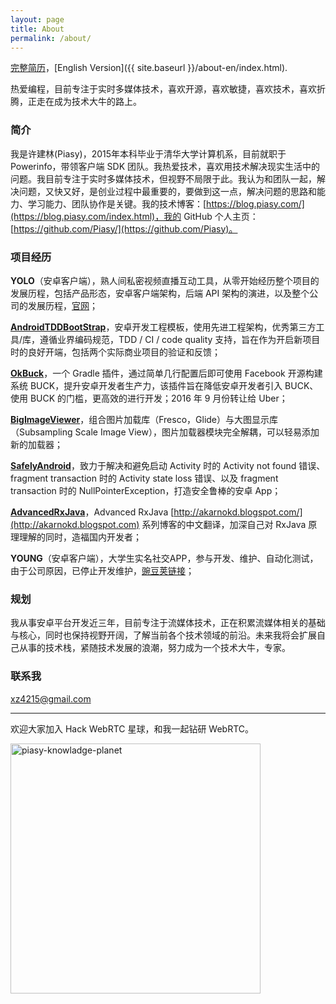```yaml
---
layout: page
title: About
permalink: /about/
---
```


[完整简历](https://piasy.github.io/resume)，[English Version]({{ site.baseurl }}/about-en/index.html).

热爱编程，目前专注于实时多媒体技术，喜欢开源，喜欢敏捷，喜欢技术，喜欢折腾，正走在成为技术大牛的路上。

### 简介

我是许建林(Piasy)，2015年本科毕业于清华大学计算机系，目前就职于 Powerinfo，带领客户端 SDK 团队。我热爱技术，喜欢用技术解决现实生活中的问题。我目前专注于实时多媒体技术，但视野不局限于此。我认为和团队一起，解决问题，又快又好，是创业过程中最重要的，要做到这一点，解决问题的思路和能力、学习能力、团队协作是关键。我的技术博客：[https://blog.piasy.com/](https://blog.piasy.com/index.html)，我的 GitHub 个人主页：[https://github.com/Piasy/](https://github.com/Piasy)。

### 项目经历

**YOLO**（安卓客户端），熟人间私密视频直播互动工具，从零开始经历整个项目的发展历程，包括产品形态，安卓客户端架构，后端 API 架构的演进，以及整个公司的发展历程，[官网](https://www.yoloyolo.tv)；

**[AndroidTDDBootStrap](https://github.com/Piasy/AndroidTDDBootStrap)**，安卓开发工程模板，使用先进工程架构，优秀第三方工具/库，遵循业界编码规范，TDD / CI / code quality 支持，旨在作为开启新项目时的良好开端，包括两个实际商业项目的验证和反馈；

**[OkBuck](https://github.com/Piasy/OkBuck)**，一个 Gradle 插件，通过简单几行配置后即可使用 Facebook 开源构建系统 BUCK，提升安卓开发者生产力，该插件旨在降低安卓开发者引入 BUCK、使用 BUCK 的门槛，更高效的进行开发；2016 年 9 月份转让给 Uber；

**[BigImageViewer](https://github.com/Piasy/BigImageViewer)**，组合图片加载库（Fresco，Glide）与大图显示库（Subsampling Scale Image View），图片加载器模块完全解耦，可以轻易添加新的加载器；

**[SafelyAndroid](https://github.com/Piasy/SafelyAndroid)**，致力于解决和避免启动 Activity 时的 Activity not found 错误、fragment transaction 时的 Activity state loss 错误、以及 fragment transaction 时的 NullPointerException，打造安全鲁棒的安卓 App；

**[AdvancedRxJava](https://github.com/Piasy/AdvancedRxJava)**，Advanced RxJava [http://akarnokd.blogspot.com/](http://akarnokd.blogspot.com) 系列博客的中文翻译，加深自己对 RxJava 原理理解的同时，造福国内开发者；

**YOUNG**（安卓客户端），大学生实名社交APP，参与开发、维护、自动化测试，由于公司原因，已停止开发维护，[豌豆荚链接](http://www.wandoujia.com/apps/com.xueba.client.app)；

### 规划

我从事安卓平台开发近三年，目前专注于流媒体技术，正在积累流媒体相关的基础与核心，同时也保持视野开阔，了解当前各个技术领域的前沿。未来我将会扩展自己从事的技术栈，紧随技术发展的浪潮，努力成为一个技术大牛，专家。

### 联系我

[xz4215@gmail.com](mailto:xz4215@gmail.com)

---

欢迎大家加入 Hack WebRTC 星球，和我一起钻研 WebRTC。

<img src="https://imgs.piasy.com/2019-11-14-piasy-knowladge-planet.jpeg" alt="piasy-knowladge-planet" style="height:400px">

